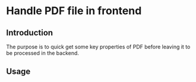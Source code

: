 # Handle PDF file in frontend

## Introduction

The purpose is to quick get some key properties of PDF before leaving it to be processed in the backend.

## Usage